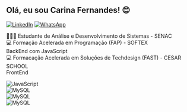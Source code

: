 ## Olá, eu sou Carina Fernandes! 😊
[![LinkedIn](https://img.shields.io/badge/LinkedIn-0077B5?style=for-the-badge&logo=linkedin&logoColor=white)](https://www.linkedin.com/in/carina-fernandes-968506142/) 
[![WhatsApp](https://img.shields.io/badge/WhatsApp-25D366?style=for-the-badge&logo=whatsapp&logoColor=white)](https://wa.me/5581999399920?text=Olá%2C%20)

👩🏻‍💻 Estudante de Análise e Desenvolvimento de Sistemas - SENAC </br>
💻 Formação Acelerada em Programação (FAP) - SOFTEX</br>
    BackEnd com JavaScript</br>
💻 Formacação Acelerada em Soluções de Techdesign (FAST) - CESAR SCHOOL </br>
    FrontEnd

<div style="display: inline_block"><img align="center" alt ="JavaScript" src="https://img.shields.io/badge/JavaScript-F7DF1E?style=for-the-badge&logo=javascript&logoColor=black)"/><div style="display: inline_block"><img align="center" alt ="MySQL" src="https://img.shields.io/badge/MySQL-005C84?style=for-the-badge&logo=mysql&logoColor=white"/> <div style="display: inline_block"><img align="center" alt ="MySQL" src="https://img.shields.io/badge/C%23-239120?style=for-the-badge&logo=c-sharp&logoColor=white"/><div style="display: inline_block"><img align="center" alt ="MySQL" src="https://img.shields.io/badge/Node.js-43853D?style=for-the-badge&logo=node.js&logoColor=white"/>


